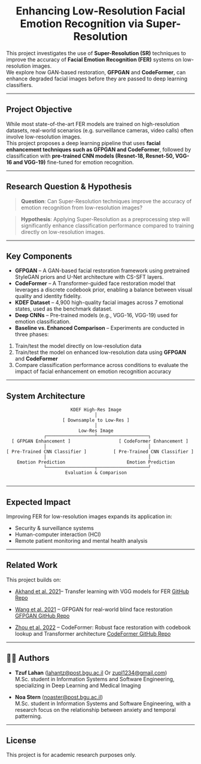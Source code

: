 <h1 align="center">Enhancing Low-Resolution Facial Emotion Recognition via Super-Resolution</h1>

This project investigates the use of **Super-Resolution (SR)** techniques to improve the accuracy of **Facial Emotion Recognition (FER)** systems on low-resolution images.\
We explore how GAN-based restoration, **GFPGAN** and **CodeFormer**, can enhance degraded facial images before they are passed to deep learning classifiers.

---

## Project Objective

While most state-of-the-art FER models are trained on high-resolution datasets, real-world scenarios (e.g. surveillance cameras, video calls) often involve low-resolution images.\
This project proposes a deep learning pipeline that uses **facial enhancement techniques such as GFPGAN and CodeFormer**, followed by classification with **pre-trained CNN models (Resnet-18, Resnet-50, VGG-16 and VGG-19)** fine-tuned for emotion recognition.

---

## Research Question & Hypothesis

> **Question**: Can Super-Resolution techniques improve the accuracy of emotion recognition from low-resolution images?

> **Hypothesis**: Applying Super-Resolution as a preprocessing step will significantly enhance classification performance compared to training directly on low-resolution images.

---

## Key Components

-  **GFPGAN** – A GAN-based facial restoration framework using pretrained StyleGAN priors and U-Net architecture with CS-SFT layers.
-  **CodeFormer** – A Transformer-guided face restoration model that leverages a discrete codebook prior, enabling a balance between visual quality and identity fidelity.
-  **KDEF Dataset** – 4,900 high-quality facial images across 7 emotional states, used as the benchmark dataset.
-  **Deep CNNs** – Pre-trained models (e.g., VGG-16, VGG-19) used for emotion classification.
-  **Baseline vs. Enhanced Comparison** – Experiments are conducted in three phases:
  1. Train/test the model directly on low-resolution data  
  2. Train/test the model on enhanced low-resolution data using **GFPGAN** and **CodeFormer**  
  3. Compare classification performance across conditions to evaluate the impact of facial enhancement on emotion recognition accuracy

---

##  System Architecture

```
                        KDEF High-Res Image
                                 │
                     [ Downsample to Low-Res ]
                                 │
                           Low-Res Image
              ┌──────────────────┴───────────────────┐ 
  [ GFPGAN Enhancement ]                  [ CodeFormer Enhancement ]
              │                                      │
[ Pre-Trained CNN Classifier ]          [ Pre-Trained CNN Classifier ]
              │                                      │
    Emotion Prediction                       Emotion Prediction
              └──────────────────┬───────────────────┘
                      Evaluation & Comparison


```

---

## Expected Impact

Improving FER for low-resolution images expands its application in:

-  Security & surveillance systems
-  Human-computer interaction (HCI)
-  Remote patient monitoring and mental health analysis

---

## Related Work

This project builds on:

- [Akhand et al. 2021](https://www.mdpi.com/2079-9292/10/9/1036)– Transfer learning with VGG models for FER
  [GitHub Repo](https://github.com/ShuvenduRoy/FER_TL_PipelineTraining)
  
- [Wang et al. 2021](https://arxiv.org/abs/2101.04061)  – GFPGAN for real-world blind face restoration
  [GFPGAN GitHub Repo](https://github.com/TencentARC/GFPGAN)

- [Zhou et al. 2022](https://arxiv.org/abs/2206.11253) – CodeFormer: Robust face restoration with codebook lookup and Transformer architecture  [CodeFormer GitHub Repo](https://github.com/sczhou/CodeFormer)

---

## 🧑‍💼 Authors

- **Tzuf Lahan** ([lahantz@post.bgu.ac.il](mailto\:lahantz@post.bgu.ac.il) Or [zupl1234@gmail.com](mailto\:zupl1234@gmail.com))\
  M.Sc. student in Information Systems and Software Engineering, specializing in Deep Learning and Medical Imaging

- **Noa Stern** ([noaster@post.bgu.ac.il](mailto\:noaster@post.bgu.ac.il))\
  M.Sc. student in Information Systems and Software Engineering, with a research focus on the relationship between anxiety and temporal patterning.

---

##  License

This project is for academic research purposes only.

